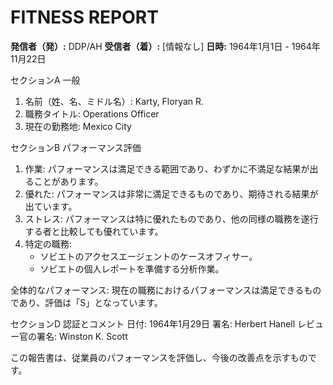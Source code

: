 # FITNESS REPORT

**発信者（発）:** DDP/AH
**受信者（着）:** [情報なし]
**日時:** 1964年1月1日 - 1964年11月22日

セクションA 一般
1. 名前（姓、名、ミドル名）: Karty, Floryan R.
2. 職務タイトル: Operations Officer
3. 現在の勤務地: Mexico City

セクションB パフォーマンス評価
1. 作業: パフォーマンスは満足できる範囲であり、わずかに不満足な結果が出ることがあります。
2. 優れた: パフォーマンスは非常に満足できるものであり、期待される結果が出ています。
3. ストレス: パフォーマンスは特に優れたものであり、他の同様の職務を遂行する者と比較しても優れています。
4. 特定の職務:
   - ソビエトのアクセスエージェントのケースオフィサー。
   - ソビエトの個人レポートを準備する分析作業。

全体的なパフォーマンス: 現在の職務におけるパフォーマンスは満足できるものであり、評価は「S」となっています。

セクションD 認証とコメント
日付: 1964年1月29日
署名: Herbert Hanell
レビュー官の署名: Winston K. Scott

この報告書は、従業員のパフォーマンスを評価し、今後の改善点を示すものです。